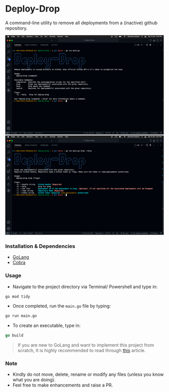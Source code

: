 # Deploy-Drop
A command-line utility to remove all deployments from a (inactive) github repository. 

![](assets/screenshot.png)
![](assets/drop-ss.png)

### Installation & Dependencies

- [GoLang](https://go.dev/)
- [Cobra](https://github.com/spf13/cobra)

### Usage

- Navigate to the project directory via Terminal/ Powershell and type in:

```bash
go mod tidy
```

- Once completed, run the `main.go` file by typing:

```bash
go run main.go
```

- To create an executable, type in:

```go
go build
```

> If you are new to GoLang and want to implement this project from scratch, It is highly recommended to read through [this](https://www.digitalocean.com/community/tutorials/how-to-use-go-modules) article.

### Note
- Kindly do not move, delete, rename or modify any files (unless you know what you are doing).
- Feel free to make enhancements and raise a PR.
